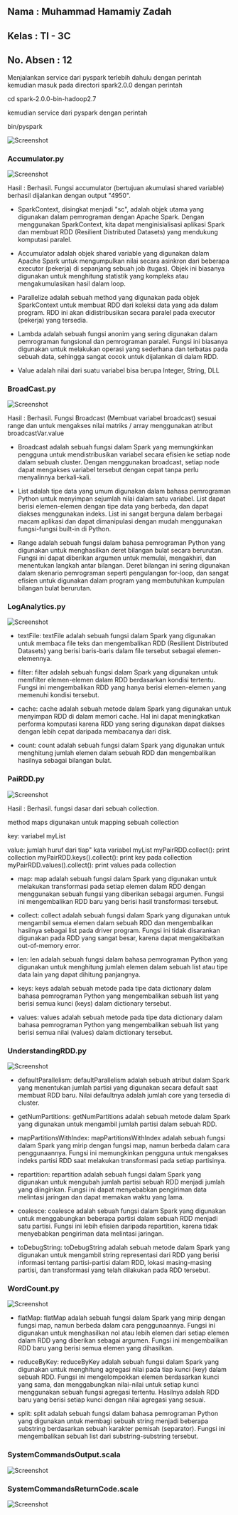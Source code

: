 ## Nama      : Muhammad Hamamiy Zadah
## Kelas     : TI - 3C
## No. Absen : 12

Menjalankan service dari pyspark terlebih dahulu dengan perintah
kemudian masuk pada directori spark2.0.0 dengan perintah

cd spark-2.0.0-bin-hadoop2.7

kemudian service dari pyspark dengan perintah

bin/pyspark

![Screenshot ](image/0.png)

### Accumulator.py

![Screenshot ](image/1.png)

Hasil : Berhasil. Fungsi accumulator (bertujuan akumulasi shared variable) berhasil dijalankan dengan output "4950".

- SparkContext, disingkat menjadi "sc", adalah objek utama yang digunakan dalam pemrograman dengan Apache Spark. Dengan menggunakan SparkContext, kita dapat menginisialisasi aplikasi Spark dan membuat RDD (Resilient Distributed Datasets) yang mendukung komputasi paralel.

- Accumulator adalah objek shared variable yang digunakan dalam Apache Spark untuk mengumpulkan nilai secara asinkron dari beberapa executor (pekerja) di sepanjang sebuah job (tugas). Objek ini biasanya digunakan untuk menghitung statistik yang kompleks atau mengakumulasikan hasil dalam loop.

- Parallelize adalah sebuah method yang digunakan pada objek SparkContext untuk membuat RDD dari koleksi data yang ada dalam program. RDD ini akan didistribusikan secara paralel pada executor (pekerja) yang tersedia.

- Lambda adalah sebuah fungsi anonim yang sering digunakan dalam pemrograman fungsional dan pemrograman paralel. Fungsi ini biasanya digunakan untuk melakukan operasi yang sederhana dan terbatas pada sebuah data, sehingga sangat cocok untuk dijalankan di dalam RDD.

- Value adalah nilai dari suatu variabel bisa berupa Integer, String, DLL


### BroadCast.py

![Screenshot ](image/2.png)

Hasil : Berhasil. Fungsi Broadcast (Membuat variabel broadcast) sesuai range dan untuk mengakses nilai matriks / array menggunakan atribut broadcastVar.value

- Broadcast adalah sebuah fungsi dalam Spark yang memungkinkan pengguna untuk mendistribusikan variabel secara efisien ke setiap node dalam sebuah cluster. Dengan menggunakan broadcast, setiap node dapat mengakses variabel tersebut dengan cepat tanpa perlu menyalinnya berkali-kali.

- List adalah tipe data yang umum digunakan dalam bahasa pemrograman Python untuk menyimpan sejumlah nilai dalam satu variabel. List dapat berisi elemen-elemen dengan tipe data yang berbeda, dan dapat diakses menggunakan indeks. List ini sangat berguna dalam berbagai macam aplikasi dan dapat dimanipulasi dengan mudah menggunakan fungsi-fungsi built-in di Python.

- Range adalah sebuah fungsi dalam bahasa pemrograman Python yang digunakan untuk menghasilkan deret bilangan bulat secara berurutan. Fungsi ini dapat diberikan argumen untuk memulai, mengakhiri, dan menentukan langkah antar bilangan. Deret bilangan ini sering digunakan dalam skenario pemrograman seperti pengulangan for-loop, dan sangat efisien untuk digunakan dalam program yang membutuhkan kumpulan bilangan bulat berurutan.


### LogAnalytics.py

![Screenshot ](image/8.png)

- textFile: textFile adalah sebuah fungsi dalam Spark yang digunakan untuk membaca file teks dan mengembalikan RDD (Resilient Distributed Datasets) yang berisi baris-baris dalam file tersebut sebagai elemen-elemennya.

- filter: filter adalah sebuah fungsi dalam Spark yang digunakan untuk memfilter elemen-elemen dalam RDD berdasarkan kondisi tertentu. Fungsi ini mengembalikan RDD yang hanya berisi elemen-elemen yang memenuhi kondisi tersebut.

- cache: cache adalah sebuah metode dalam Spark yang digunakan untuk menyimpan RDD di dalam memori cache. Hal ini dapat meningkatkan performa komputasi karena RDD yang sering digunakan dapat diakses dengan lebih cepat daripada membacanya dari disk.

- count: count adalah sebuah fungsi dalam Spark yang digunakan untuk menghitung jumlah elemen dalam sebuah RDD dan mengembalikan hasilnya sebagai bilangan bulat.

### PaiRDD.py

![Screenshot ](image/3.png)

Hasil : Berhasil. fungsi dasar dari sebuah collection.

method maps digunakan untuk mapping sebuah collection

key: variabel myList 

value: jumlah huruf dari tiap" kata variabel myList
myPairRDD.collect(): print collection
myPairRDD.keys().collect(): print key pada collection
myPairRDD.values().collect(): print values pada collection

- map: map adalah sebuah fungsi dalam Spark yang digunakan untuk melakukan transformasi pada setiap elemen dalam RDD dengan menggunakan sebuah fungsi yang diberikan sebagai argumen. Fungsi ini mengembalikan RDD baru yang berisi hasil transformasi tersebut.

- collect: collect adalah sebuah fungsi dalam Spark yang digunakan untuk mengambil semua elemen dalam sebuah RDD dan mengembalikan hasilnya sebagai list pada driver program. Fungsi ini tidak disarankan digunakan pada RDD yang sangat besar, karena dapat mengakibatkan out-of-memory error.

- len: len adalah sebuah fungsi dalam bahasa pemrograman Python yang digunakan untuk menghitung jumlah elemen dalam sebuah list atau tipe data lain yang dapat dihitung panjangnya.

- keys: keys adalah sebuah metode pada tipe data dictionary dalam bahasa pemrograman Python yang mengembalikan sebuah list yang berisi semua kunci (keys) dalam dictionary tersebut.

- values: values adalah sebuah metode pada tipe data dictionary dalam bahasa pemrograman Python yang mengembalikan sebuah list yang berisi semua nilai (values) dalam dictionary tersebut.

### UnderstandingRDD.py

![Screenshot ](image/4.png)

- defaultParallelism: defaultParallelism adalah sebuah atribut dalam Spark yang menentukan jumlah partisi yang digunakan secara default saat membuat RDD baru. Nilai defaultnya adalah jumlah core yang tersedia di cluster.

- getNumPartitions: getNumPartitions adalah sebuah metode dalam Spark yang digunakan untuk mengambil jumlah partisi dalam sebuah RDD.

- mapPartitionsWithIndex: mapPartitionsWithIndex adalah sebuah fungsi dalam Spark yang mirip dengan fungsi map, namun berbeda dalam cara penggunaannya. Fungsi ini memungkinkan pengguna untuk mengakses indeks partisi RDD saat melakukan transformasi pada setiap partisinya.

- repartition: repartition adalah sebuah fungsi dalam Spark yang digunakan untuk mengubah jumlah partisi sebuah RDD menjadi jumlah yang diinginkan. Fungsi ini dapat menyebabkan pengiriman data melintasi jaringan dan dapat memakan waktu yang lama.

- coalesce: coalesce adalah sebuah fungsi dalam Spark yang digunakan untuk menggabungkan beberapa partisi dalam sebuah RDD menjadi satu partisi. Fungsi ini lebih efisien daripada repartition, karena tidak menyebabkan pengiriman data melintasi jaringan.

- toDebugString: toDebugString adalah sebuah metode dalam Spark yang digunakan untuk mengambil string representasi dari RDD yang berisi informasi tentang partisi-partisi dalam RDD, lokasi masing-masing partisi, dan transformasi yang telah dilakukan pada RDD tersebut.

### WordCount.py

![Screenshot ](image/5.png)


- flatMap: flatMap adalah sebuah fungsi dalam Spark yang mirip dengan fungsi map, namun berbeda dalam cara penggunaannya. Fungsi ini digunakan untuk menghasilkan nol atau lebih elemen dari setiap elemen dalam RDD yang diberikan sebagai argumen. Fungsi ini mengembalikan RDD baru yang berisi semua elemen yang dihasilkan.

- reduceByKey: reduceByKey adalah sebuah fungsi dalam Spark yang digunakan untuk menghitung agregasi nilai pada tiap kunci (key) dalam sebuah RDD. Fungsi ini mengelompokkan elemen berdasarkan kunci yang sama, dan menggabungkan nilai-nilai untuk setiap kunci menggunakan sebuah fungsi agregasi tertentu. Hasilnya adalah RDD baru yang berisi setiap kunci dengan nilai agregasi yang sesuai.

- split: split adalah sebuah fungsi dalam bahasa pemrograman Python yang digunakan untuk membagi sebuah string menjadi beberapa substring berdasarkan sebuah karakter pemisah (separator). Fungsi ini mengembalikan sebuah list dari substring-substring tersebut.


### SystemCommandsOutput.scala

![Screenshot ](image/6.png)

### SystemCommandsReturnCode.scale

![Screenshot ](image/7.png)